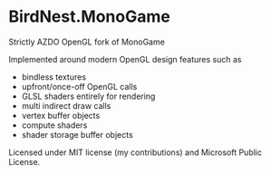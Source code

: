 # BirdNest.MonoGame

Strictly AZDO OpenGL fork of MonoGame

Implemented around modern OpenGL design features such as
 - bindless textures 
 - upfront/once-off OpenGL calls
 - GLSL shaders entirely for rendering
 - multi indirect draw calls
 - vertex buffer objects
 - compute shaders 
 - shader storage buffer objects 

Licensed under MIT license (my contributions) and Microsoft Public License.